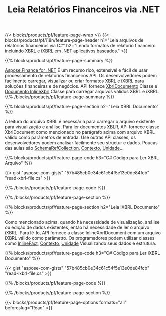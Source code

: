﻿---
title: Leia Relatórios Financeiros via .NET
url: /pt/net/read/
description:  C# código para ler relatórios financeiros em XBRL e iXBRL arquivos via .NET biblioteca.
---
{{< blocks/products/pf/feature-page-wrap >}}
{{< blocks/products/pf/i18n/feature-page-header h1="Leia arquivos de relatórios financeiros via C#" h2="Lendo formatos de relatório financeiro incluindo XBRL e iXBRL em .NET aplicativos baseados." >}}

{{% blocks/products/pf/feature-page-summary %}}

[Aspose.Finance for .NET](https://products.aspose.com/finance/net/) É um recurso rico, extensível e fácil de usar processamento de relatórios financeiros API. Os desenvolvedores podem facilmente carregar, visualizar ou criar formatos XBRL e iXBRL para soluções financeiras e de negócios. API fornece [XbrlDocumento](https://apireference.aspose.com/finance/net/aspose.finance.xbrl/xbrldocument) Classe e  [Documento InlineXbrl](https://apireference.aspose.com/finance/net/aspose.finance.xbrl.inline/inlinexbrldocument) Classe para carregar arquivos válidos XBRL e iXBRL.
{{% /blocks/products/pf/feature-page-summary %}}

{{% blocks/products/pf/feature-page-section h2="Leia XBRL Documento" %}}

A leitura do arquivo XBRL é necessária para carregar o arquivo existente para visualização e análise. Para ler documentos XBLR, API fornece classe XbrlDocument como mencionado no parágrafo acima com arquivo XBRL válido como parâmetros de entrada. Use outras API classes, os desenvolvedores podem analisar facilmente seu structur e dados. Poucas das aulas são [SchemaRefCollection](https://apireference.aspose.com/finance/net/aspose.finance.xbrl/schemarefcollection), [Contexto](https://apireference.aspose.com/finance/net/aspose.finance.xbrl/context), [Unidade](https://apireference.aspose.com/finance/net/aspose.finance.xbrl/unit)...

{{% blocks/products/pf/feature-page-code h3="C# Código para Ler XBRL Arquivo" %}}

{{< gist "aspose-com-gists" "57b485cb0e34c61c54f5e13e0de84fcb" "read-xbrl-file.cs" >}} 

{{% /blocks/products/pf/feature-page-code %}}

{{% /blocks/products/pf/feature-page-section %}}

{{% blocks/products/pf/feature-page-section h2="Leia iXBRL Documento" %}}

Como mencionado acima, quando há necessidade de visualização, análise ou edição de dados existentes, então há necessidade de ler o arquivo iXBRL. Para lê-lo, API fornece a classe InlineXbrlDocument com um arquivo iXBRL válido como parâmetro. Os programadores podem utilizar classes como [InlineFact](https://apireference.aspose.com/finance/net/aspose.finance.xbrl.inline/inlinefact), [Contexto](https://apireference.aspose.com/finance/net/aspose.finance.xbrl/context), [Unidade](https://apireference.aspose.com/finance/net/aspose.finance.xbrl/unit) Visualizando seus dados e estrutura. 

{{% blocks/products/pf/feature-page-code h3="C# Código para Ler iXBRL Documento" %}}

{{< gist "aspose-com-gists" "57b485cb0e34c61c54f5e13e0de84fcb" "read-ixbrl-file.cs" >}}

{{% /blocks/products/pf/feature-page-code %}}

{{% /blocks/products/pf/feature-page-section %}}

{{< blocks/products/pf/feature-page-options formats="all" beforeslug="Read" >}}